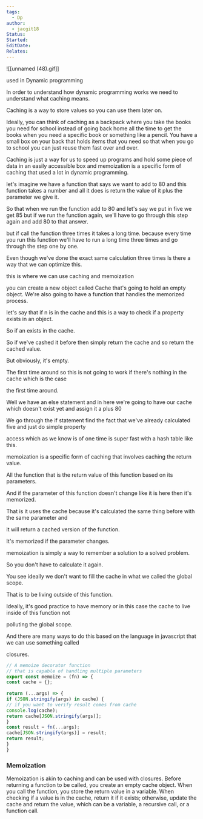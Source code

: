 ```yaml
---
tags:
  - Dp
author:
  - jacgit18
Status: 
Started: 
EditDate: 
Relates:
---
```

![[unnamed (48).gif]]

used in Dynamic programming


In order to understand how dynamic programming works we need to understand what caching means.  
  
Caching is a way to store values so you can use them later on.  
  
Ideally, you can think of caching as a backpack where you take the books you need for school instead of going back home all the time to get the books when you need a specific book or something like a pencil. You have a small box on your back that holds items that you need so that when you go to school you can just reuse them fast over and over.  
  
  
Caching is just a way for us to speed up programs and hold some piece of data in an easily accessible box and memoization is a specific form of caching that used a lot in dynamic programming.  
  
let's imagine we have a function that says we want to add to 80 and this function takes a number and all it does is return the value of it plus the parameter we give it.  
  
So that when we run the function add to 80 and let's say we put in five we get 85 but if we run the function again, we'll have to go through this step again and add 80 to that answer.  
  
but if call the function three times it takes a long time. because every time you run this function we'll have to run a long time three times and go through the step one by one.  
  
Even though we've done the exact same calculation three times Is there a way that we can optimize this.  
  
this is where we can use caching and memoization  
  
you can create a new object called Cache that's going to hold an empty object. We're also going to have a function that handles the memorized process.  
  
  
let's say that if n is in the cache and this is a way to check if a property exists in an object.  
  
So if an exists in the cache.  
  
So if we've cashed it before then simply return the cache and so return the cached value.  
  
But obviously, it's empty.  
  
The first time around so this is not going to work if there's nothing in the cache which is the case  
  
the first time around.  
  
Well we have an else statement and in here we're going to have our cache which doesn't exist yet and assign it a plus 80  
  
We go through the if statement find the fact that we've already calculated five and just do simple property  
  
access which as we know is of one time is super fast with a hash table like this.  
  
  
memoization is a specific form of caching that involves caching the return value.  
  
All the function that is the return value of this function based on its parameters.  
  
And if the parameter of this function doesn't change like it is here then it's memorized.  
  
That is it uses the cache because it's calculated the same thing before with the same parameter and  
  
it will return a cached version of the function.  
  
It's memorized if the parameter changes.  
  
memoization is simply a way to remember a solution to a solved problem.  
  
So you don't have to calculate it again.  
  
  
You see ideally we don't want to fill the cache in what we called the global scope.  
  
That is to be living outside of this function.  
  
Ideally, it's good practice to have memory or in this case the cache to live inside of this function not  
  
polluting the global scope.  
  
And there are many ways to do this based on the language in javascript that we can use something called  
  
closures.  

```javascript
// A memoize decorator function  
// that is capable of handling multiple parameters  
export const memoize = (fn) => {  
const cache = {};  
  
return (...args) => {  
if (JSON.stringify(args) in cache) {  
// if you want to verify result comes from cache  
console.log(cache);  
return cache[JSON.stringify(args)];  
}  
const result = fn(...args);  
cache[JSON.stringify(args)] = result;  
return result;  
}  
}

```



### Memoization

Memoization is akin to caching and can be used with closures. Before returning a function to be called, you create an empty cache object. When you call the function, you store the return value in a variable. When checking if a value is in the cache, return it if it exists; otherwise, update the cache and return the value, which can be a variable, a recursive call, or a function call.